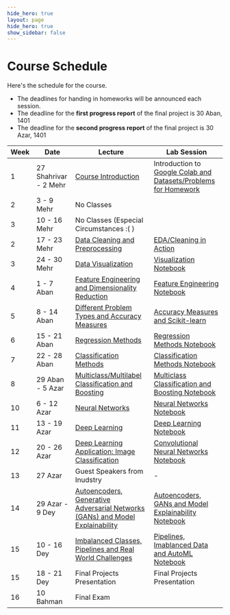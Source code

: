 ```yaml
---
hide_hero: true
layout: page
hide_hero: true
show_sidebar: false
---
```


# Course Schedule
Here's the schedule for the course. 
* The deadlines for handing in homeworks will be announced each session.
* The deadline for the **first progress report** of the final project is 30 Aban, 1401
* The deadline for the **second progress report** of the final project is 30 Azar, 1401

| Week 	| Date	| Lecture | Lab Session |
|------|------|-----|-----|
| 1 | 27 Shahrivar - 2 Mehr | [Course Introduction](https://docs.google.com/presentation/d/1NLjeX2OUZLiyOcOjcWaNR8l7H0iFIbE78oer79AwPYc/edit?usp=sharing)	| Introduction to [Google Colab and Datasets/Problems for Homework](https://colab.research.google.com/drive/1L8SU21inMVdB0OpXq2-dX-zNnjCPXRJY?usp=sharing) |
| 2 | 3 - 9 Mehr | No Classes
| 3 | 10 - 16 Mehr | No Classes (Especial Circumstances :( )
| 2 | 17 - 23 Mehr | [Data Cleaning and Preprocessing](https://docs.google.com/presentation/d/1jlfpfMkJJvVbYsuvTxJ4y1ke8etkPt-P3RCNjkfKMVg/edit?usp=sharing) | [EDA/Cleaning in Action](https://colab.research.google.com/drive/1pkdTMdJvUNr_5lpX7JY7U6-sofm2kKS7?usp=sharing)  |
| 3 | 24 - 30 Mehr | [Data Visualization](https://docs.google.com/presentation/d/1bCmo3ud0ymkALNRfudwz-hpSm9Ui8s1JPNYAFWs663E/edit?usp=sharing) | [Visualization Notebook](https://colab.research.google.com/drive/1be5YCofbcpgy3r6pOebiN8aWFAS46TlT?usp=sharing) |
| 4 | 1 - 7 Aban | [Feature Engineering and Dimensionality Reduction](https://docs.google.com/presentation/d/1gpAdDDIC0imBeZEuLARGkDuf1WfP-LYVQLsp6W2zE4Q/edit?usp=sharing) | [Feature Engineering Notebook](https://colab.research.google.com/drive/1luKBWJoz4SpF6JU8-LLCyKm8Sx5x2DwB?usp=sharing) |
| 5 | 8 - 14 Aban | [Different Problem Types and Accuracy Measures](https://docs.google.com/presentation/d/13VxAo0nzbiS9HWiXWju9DZm3-sFThAHc0vH6v_ah-OM/edit?usp=sharing) | [Accuracy Measures and Scikit-learn](https://colab.research.google.com/drive/1QjHyYqEht-1ppMK-3sIy8mFHHfeNpBMd?usp=sharing) |
| 6 | 15 - 21 Aban | [Regression Methods](https://docs.google.com/presentation/d/1c4m84qULz4PmZGf18kY3v_PRuyD-DGSkxZAnDzMHWKs/edit?usp=sharing) | [Regression Methods Notebook](https://colab.research.google.com/drive/1Qos7Lct-3T3cUZNVMt7k5o9tg39ZZyln?usp=sharing) |
| 7 | 22 - 28 Aban | [Classification Methods](https://docs.google.com/presentation/d/1o3sBKNM0I13xyAT3EBmHwT6S9Vk01q6_OUxLtVfJPSk/edit?usp=sharing) | [Classification Methods Notebook](https://colab.research.google.com/drive/1we-F7fXFYMKs_8OfgA-N4lSVdYyvbKxG?usp=sharing) |
| 8 | 29 Aban - 5 Azar | [Multiclass/Multilabel Classification and Boosting](https://docs.google.com/presentation/d/1P8ssr_df9iSS55NjpqxZwClNowuPhQuNsK0CdzIuMgg/edit?usp=sharing) | [Multiclass Classification and Boosting Notebook](https://colab.research.google.com/drive/1oOkdOwlo191R21jirGCTazJGxK9__gdr?usp=sharing) |
| 10 | 6 - 12 Azar | [Neural Networks](https://docs.google.com/presentation/d/1pc4hUu2vfI503A3u7RV9rYc6QHFLY-jb9PyWZ24v5ao/edit?usp=sharing) | [Neural Networks Notebook](https://colab.research.google.com/drive/1dZWO6HKG5XBaTvuzDS5fjAbqdsiaidVG?usp=sharing) |
| 11 | 13 - 19 Azar | [Deep Learning](https://docs.google.com/presentation/d/14ASE4nLSn3VWKo1YN0WC8tpt2w7aQyBI-vyN7gOS2RU/edit?usp=sharing) | [Deep Learning Notebook](https://colab.research.google.com/drive/1R7eP1v07NsqXz1qnSqvgT5g7xdfjLLId?usp=sharing)  |
| 12 | 20 - 26 Azar | [Deep Learning Application: Image Classification](https://docs.google.com/presentation/d/1JamfIB7JDRWvEcTATHO3WXade2dOjnirWTh4gcPGpj4/edit?usp=sharing) | [Convolutional Neural Networks Notebook](https://colab.research.google.com/drive/1rFirqt5-FWiANfNFufnhdNpFSpzBrZdB?usp=sharing) |
| 13 | 27 Azar | Guest Speakers from Inudstry | - |
| 14 | 29 Azar - 9 Dey | [Autoencoders, Generative Adversarial Networks (GANs) and Model Explainability](https://docs.google.com/presentation/d/1KZ7s5vSd_zbqgsESS8JnhU7iSzWk7Hw6tkIuvR1-yCA/edit?usp=sharing) | [Autoencoders, GANs and Model Explainability Notebook](https://colab.research.google.com/drive/1OaKPElm2TxBE2BhoBpNOH77C_DEWUh27?usp=sharing) |
| 15 | 10 - 16 Dey | [Imbalanced Classes, Pipelines and Real World Challenges](https://docs.google.com/presentation/d/1UjdR6ijZmGxB2j9IWTYL2AXpY5o1hv_DCXIfUevXS4g/edit?usp=sharing) | [Pipelines, Imablanced Data and AutoML Notebook](https://colab.research.google.com/drive/1ENHFHyCBiRBQH0aZVWU2Qa-iMehuJFji?usp=sharing) |
| 15 | 18 - 21 Dey | Final Projects Presentation | Final Projects Presentation |
| 16 | 10 Bahman | Final Exam


